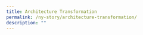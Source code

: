 ```yaml
---
title: Architecture Transformation
permalink: /ny-story/architecture-transformation/
description: ""
---
```

